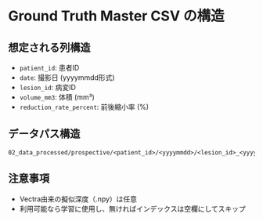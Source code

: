 # Ground Truth Master CSV の構造

## 想定される列構造
- `patient_id`: 患者ID
- `date`: 撮影日 (yyyymmdd形式)
- `lesion_id`: 病変ID
- `volume_mm3`: 体積 (mm³)
- `reduction_rate_percent`: 前後縮小率 (%)

## データパス構造
```
02_data_processed/prospective/<patient_id>/<yyyymmdd>/<lesion_id>_<yyyymmdd>_photo.jpg
```

## 注意事項
- Vectra由来の擬似深度（.npy）は任意
- 利用可能なら学習に使用し、無ければインデックスは空欄にしてスキップ

